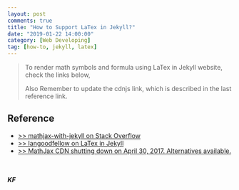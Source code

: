 ```yaml
---
layout: post
comments: true
title: "How to Support LaTex in Jekyll?"
date: "2019-01-22 14:00:00"
category: [Web Developing]
tag: [how-to, jekyll, latex]
---
```

> To render math symbols and formula using LaTex in Jekyll website, check the links below,
>
> Also Remember to update the cdnjs link, which is described in the last reference link.

## Reference
- [>> mathjax-with-jekyll on Stack Overflow](https://stackoverflow.com/questions/10987992/using-mathjax-with-jekyll)
- [>> Iangoodfellow on LaTex in Jekyll](http://www.iangoodfellow.com/blog/jekyll/markdown/tex/2016/11/07/latex-in-markdown.html)
- [>> MathJax CDN shutting down on April 30, 2017. Alternatives available.](https://www.mathjax.org/cdn-shutting-down/)

<!--more-->

<br><br>***KF***
